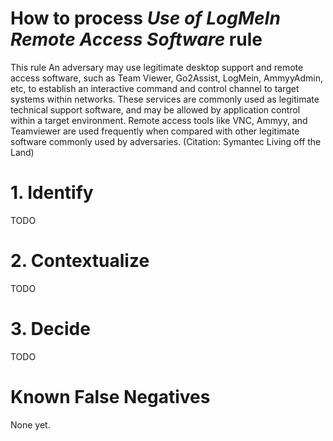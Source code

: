 # How to process *Use of LogMeIn Remote Access Software* rule
This rule An adversary may use legitimate desktop support and remote access software, such as Team Viewer, Go2Assist, LogMein, AmmyyAdmin, etc, to establish an interactive command and control channel to target systems within networks.
These services are commonly used as legitimate technical support software, and may be allowed by application control within a target environment.
Remote access tools like VNC, Ammyy, and Teamviewer are used frequently when compared with other legitimate software commonly used by adversaries. (Citation: Symantec Living off the Land)

# 1. Identify
TODO

# 2. Contextualize
TODO

# 3. Decide
TODO

# Known False Negatives
None yet.
